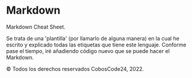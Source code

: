 # Markdown
Markdown Cheat Sheet.

Se trata de una 'plantilla' (por llamarlo de alguna manera) en la cual he escrito y explicado todas las etiquetas que tiene este lenguaje. Conforme pase el tiempo, iré añadiendo código nuevo que se puede hacer el Markdown.

© Todos los derechos reservados CobosCode24, 2022.
